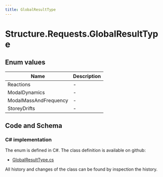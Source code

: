 ```yaml
---
title: GlobalResultType
---
```


# Structure.Requests.GlobalResultType



## Enum values

| Name            | Description                                                    |
|-----------------|----------------------------------------------------------------|
| Reactions |  -  |
| ModalDynamics |  -  |
| ModalMassAndFrequency |  -  |
| StoreyDrifts |  -  |


## Code and Schema

### C# implementation

The enum is defined in C#. The class definition is available on github:

- [GlobalResultType.cs](https://github.com/BHoM/BHoM/blob/develop/Structure_oM/Requests/Enum/GlobalResultType.cs)

All history and changes of the class can be found by inspection the history.
